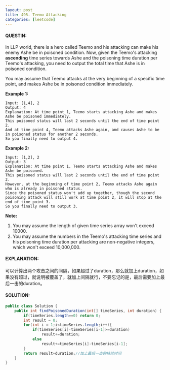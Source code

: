 ```yaml
---
layout: post
title: 495. Teemo Attacking
categories: [leetcode]
---
```


#### QUESTIN:

In LLP world, there is a hero called Teemo and his attacking can make his enemy Ashe be in poisoned condition. Now, given the Teemo's attacking **ascending** time series towards Ashe and the poisoning time duration per Teemo's attacking, you need to output the total time that Ashe is in poisoned condition.

You may assume that Teemo attacks at the very beginning of a specific time point, and makes Ashe be in poisoned condition immediately.

**Example 1:**

```
Input: [1,4], 2
Output: 4
Explanation: At time point 1, Teemo starts attacking Ashe and makes Ashe be poisoned immediately. 
This poisoned status will last 2 seconds until the end of time point 2. 
And at time point 4, Teemo attacks Ashe again, and causes Ashe to be in poisoned status for another 2 seconds. 
So you finally need to output 4.

```

**Example 2:**

```
Input: [1,2], 2
Output: 3
Explanation: At time point 1, Teemo starts attacking Ashe and makes Ashe be poisoned. 
This poisoned status will last 2 seconds until the end of time point 2. 
However, at the beginning of time point 2, Teemo attacks Ashe again who is already in poisoned status. 
Since the poisoned status won't add up together, though the second poisoning attack will still work at time point 2, it will stop at the end of time point 3. 
So you finally need to output 3.

```

**Note:**

1. You may assume the length of given time series array won't exceed 10000.
2. You may assume the numbers in the Teemo's attacking time series and his poisoning time duration per attacking are non-negative integers, which won't exceed 10,000,000.

#### EXPLANATION:

可以计算出两个攻击之间的间隔，如果超过了duration，那么就加上duration，如果没有超过，就说明被覆盖了，就加上间隔就行，不要忘记的是，最后需要加上最后一击的duration。

#### SOLUTION:

```JAVA
public class Solution {
    public int findPoisonedDuration(int[] timeSeries, int duration) {
        if(timeSeries.length==0) return 0;
        int result = 0;
        for(int i = 1;i<timeSeries.length;i++){
            if(timeSeries[i]-timeSeries[i-1]>=duration)
                result+=duration;
            else
                result+=timeSeries[i]-timeSeries[i-1];
        }
        return result+duration;//加上最后一击的持续时间
    }
}
```

